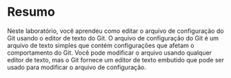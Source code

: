 # Resumo

Neste laboratório, você aprendeu como editar o arquivo de configuração do Git usando o editor de texto do Git. O arquivo de configuração do Git é um arquivo de texto simples que contém configurações que afetam o comportamento do Git. Você pode modificar o arquivo usando qualquer editor de texto, mas o Git fornece um editor de texto embutido que pode ser usado para modificar o arquivo de configuração.
